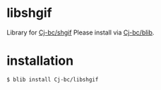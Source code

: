 # libshgif

Library for [Cj-bc/shgif](https://github.com/Cj-bc/shgif)
Please install via [Cj-bc/blib](https://github.com/Cj-bc/blib).

# installation

```bash
$ blib install Cj-bc/libshgif
```

